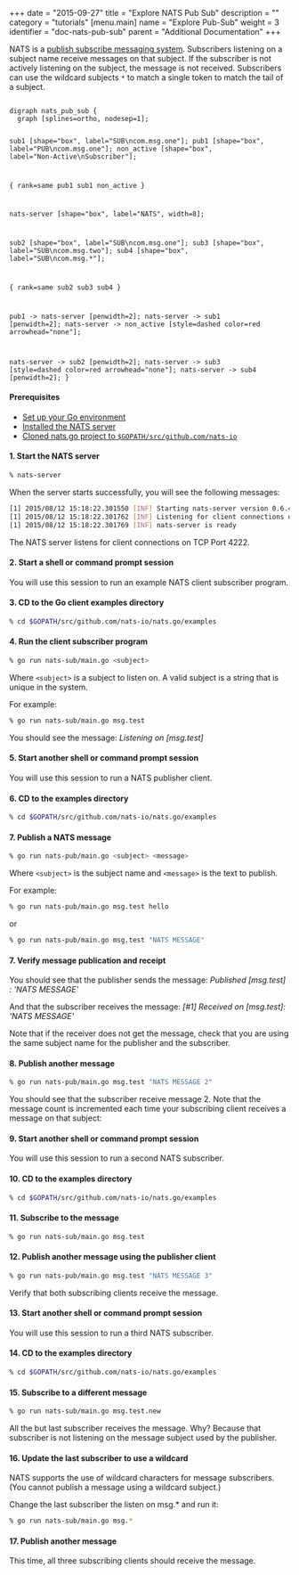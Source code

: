 +++
date = "2015-09-27"
title = "Explore NATS Pub Sub"
description = ""
category = "tutorials"
[menu.main]
  name = "Explore Pub-Sub"
  weight = 3
  identifier = "doc-nats-pub-sub"
  parent = "Additional Documentation"
+++

NATS is a [publish subscribe messaging system](/documentation/writing_applications/concepts). Subscribers listening on a subject name receive messages on that subject. If the subscriber is not actively listening on the subject, the message is not received. Subscribers can use the wildcard subjects `*` to match a single token to match the tail of a subject.

<div class="graphviz"><code data-viz="dot">
digraph nats_pub_sub {
  graph [splines=ortho, nodesep=1];

  sub1 [shape="box", label="SUB\ncom.msg.one"];
  pub1 [shape="box", label="PUB\ncom.msg.one"];
  non_active [shape="box", label="Non-Active\nSubscriber"];
  
  {
    rank=same
    pub1 sub1 non_active
  }

  nats-server [shape="box", label="NATS", width=8];

  sub2 [shape="box", label="SUB\ncom.msg.one"];
  sub3 [shape="box", label="SUB\ncom.msg.two"];
  sub4 [shape="box", label="SUB\ncom.msg.*"];

  {
    rank=same
    sub2 sub3 sub4
  }

  pub1 -> nats-server [penwidth=2];
  nats-server -> sub1 [penwidth=2];
  nats-server -> non_active [style=dashed color=red arrowhead="none"];

  nats-server -> sub2 [penwidth=2];
  nats-server -> sub3 [style=dashed color=red arrowhead="none"];
  nats-server -> sub4 [penwidth=2];
}
</code></div>

#### Prerequisites

- [Set up your Go environment](/documentation/additional_documentation/go-install/)
- [Installed the NATS server](/documentation/managing_the_server/installing/)
- [Cloned nats.go project to `$GOPATH/src/github.com/nats-io`](https://github.com/nats-io/nats.go)

#### 1. Start the NATS server

```sh
% nats-server
```

When the server starts successfully, you will see the following messages:

```sh
[1] 2015/08/12 15:18:22.301550 [INF] Starting nats-server version 0.6.4
[1] 2015/08/12 15:18:22.301762 [INF] Listening for client connections on 0.0.0.0:4222
[1] 2015/08/12 15:18:22.301769 [INF] nats-server is ready
```

The NATS server listens for client connections on TCP Port 4222.

#### 2. Start a shell or command prompt session

You will use this session to run an example NATS client subscriber program.

#### 3. CD to the Go client examples directory

```sh
% cd $GOPATH/src/github.com/nats-io/nats.go/examples
```

#### 4. Run the client subscriber program

```sh
% go run nats-sub/main.go <subject>
```

Where `<subject>` is a subject to listen on. A valid subject is a string that is unique in the system.

For example:

```sh
% go run nats-sub/main.go msg.test
```

You should see the message: *Listening on [msg.test]*

#### 5. Start another shell or command prompt session

You will use this session to run a NATS publisher client.

#### 6. CD to the examples directory

```sh
% cd $GOPATH/src/github.com/nats-io/nats.go/examples
```

#### 7. Publish a NATS message

```sh
% go run nats-pub/main.go <subject> <message>
```

Where `<subject>` is the subject name and `<message>` is the text to publish.

For example:

```sh
% go run nats-pub/main.go msg.test hello
```

or

```sh
% go run nats-pub/main.go msg.test "NATS MESSAGE"
```

#### 7. Verify message publication and receipt

You should see that the publisher sends the message: *Published [msg.test] : 'NATS MESSAGE'*

And that the subscriber receives the message: *[#1] Received on [msg.test]: 'NATS MESSAGE'*

Note that if the receiver does not get the message, check that you are using the same subject name for the publisher and the subscriber.

#### 8. Publish another message

```sh
% go run nats-pub/main.go msg.test "NATS MESSAGE 2"
```

You should see that the subscriber receive message 2. Note that the message count is incremented each time your subscribing client receives a message on that subject:

#### 9. Start another shell or command prompt session

You will use this session to run a second NATS subscriber.

#### 10. CD to the examples directory

```sh
% cd $GOPATH/src/github.com/nats-io/nats.go/examples
```

#### 11. Subscribe to the message

```sh
% go run nats-sub/main.go msg.test
```

#### 12. Publish another message using the publisher client

```sh
% go run nats-pub/main.go msg.test "NATS MESSAGE 3"
```

Verify that both subscribing clients receive the message.

#### 13. Start another shell or command prompt session

You will use this session to run a third NATS subscriber.

#### 14. CD to the examples directory

```sh
% cd $GOPATH/src/github.com/nats-io/nats.go/examples
```

#### 15. Subscribe to a different message

```sh
% go run nats-sub/main.go msg.test.new
```

All the but last subscriber receives the message. Why? Because that subscriber is not listening on the message subject used by the publisher.

#### 16. Update the last subscriber to use a wildcard

NATS supports the use of wildcard characters for message subscribers. (You cannot publish a message using a wildcard subject.)

Change the last subscriber the listen on msg.* and run it:

```sh
% go run nats-sub/main.go msg.*
```

#### 17. Publish another message

This time, all three subscribing clients should receive the message.
